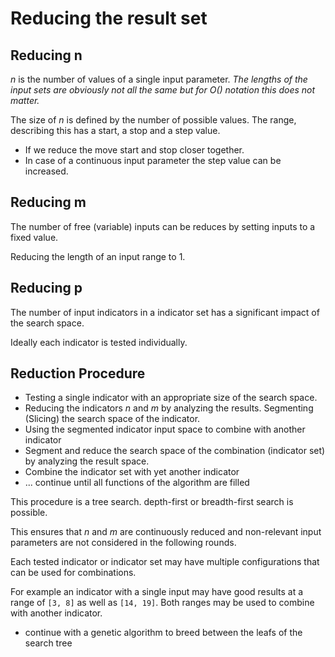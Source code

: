 Reducing the result set
=======================

Reducing n
----------

_n_ is the number of values of a single input parameter. _The lengths of the input sets are obviously not all the same but for O() notation this does not matter._

  

The size of _n_ is defined by the number of possible values. The range, describing this has a start, a stop and a step value.

*   If we reduce the move start and stop closer together.
*   In case of a continuous input parameter the step value can be increased.

Reducing m
----------

The number of free (variable) inputs can be reduces by setting inputs to a fixed value.

Reducing the length of an input range to 1.

Reducing p
----------

The number of input indicators in a indicator set has a significant impact of the search space.

Ideally each indicator is tested individually.

Reduction Procedure
-------------------

*   Testing a single indicator with an appropriate size of the search space.
*   Reducing the indicators _n_ and _m_ by analyzing the results. Segmenting (Slicing) the search space of the indicator.
*   Using the segmented indicator input space to combine with another indicator
*   Segment and reduce the search space of the combination (indicator set) by analyzing the result space.
*   Combine the indicator set with yet another indicator
*   ... continue until all functions of the algorithm are filled

  

This procedure is a tree search. depth-first or breadth-first search is possible.

This ensures that _n_ and _m_ are continuously reduced and non-relevant input parameters are not considered in the following rounds.

Each tested indicator or indicator set may have multiple configurations that can be used for combinations.

  

For example an indicator with a single input may have good results at a range of `[3, 8]` as well as `[14, 19]`. Both ranges may be used to combine with another indicator.

  

*   continue with a genetic algorithm to breed between the leafs of the search tree